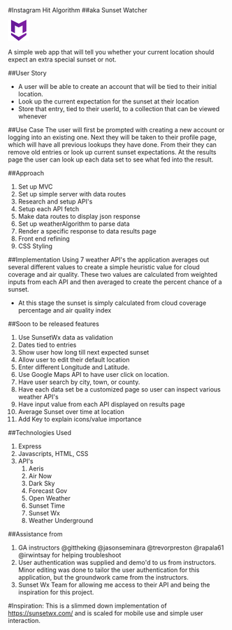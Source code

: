 #Instagram Hit Algorithm
##aka Sunset Watcher

![alt text](https://github.com/adam-p/markdown-here/raw/master/src/common/images/icon48.png "Logo Title Text 1")

A simple web app that will tell you whether your current location should expect an extra special sunset or not.

##User Story
 - A user will be able to create an account that will be tied to their initial location.
 - Look up the current expectation for the sunset at their location
 - Store that entry, tied to their userId, to a collection that can be viewed whenever

##Use Case
The user will first be prompted with creating a new account or logging into an existing one. Next they will be taken to their profile page, which will have all previous lookups they have done. From their they can remove old entries or look up current sunset expectations. At the results page the user can look up each data set to see what fed into the result.

##Approach
1. Set up MVC
2. Set up simple server with data routes
3. Research and setup API's
4. Setup each API fetch
5. Make data routes to display json response
6. Set up weatherAlgorithm to parse data
7. Render a specific response to data results page
8. Front end refining
9. CSS Styling

##Implementation
Using 7 weather API's the application averages out several different values to create a simple heuristic value for cloud coverage and air quality. These two values are calculated from weighted inputs from each API and then averaged to create the percent chance of a sunset.
- At this stage the sunset is simply calculated from cloud coverage percentage and air quality index

##Soon to be released features
 1. Use SunsetWx data as validation
 2. Dates tied to entries
 3. Show user how long till next expected sunset
 5. Allow user to edit their default location
  1. Enter different Longitude and Latitude.
  2. Use Google Maps API to have user click on location.
  3. Have user search by city, town, or county.
 5. Have each data set be a customized page so user can inspect various weather API's
  1. Have input value from each API displayed on results page
 6. Average Sunset over time at location
 7. Add Key to explain icons/value importance

##Technologies Used
 1. Express
 2. Javascripts, HTML, CSS
 3. API's
    1. Aeris
    2. Air Now
    3. Dark Sky
    4. Forecast Gov
    5. Open Weather
    6. Sunset Time
    7. Sunset Wx
    8. Weather Underground

##Assistance from
1. GA instructors @gittheking @jasonseminara @trevorpreston @rapala61 @irwintsay for helping troubleshoot
 1. User authentication was supplied and demo'd to us from instructors. Minor editing was done to tailor the user authentication for this application, but the groundwork came from the instructors.
2. Sunset Wx Team for allowing me access to their API and being the inspiration for this project.

#Inspiration:
This is a slimmed down implementation of https://sunsetwx.com/ and is scaled for mobile use and simple user interaction.
